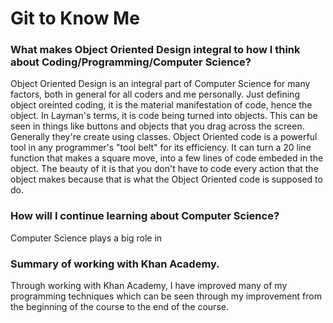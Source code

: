 # Git to Know Me 

### What makes Object Oriented Design integral to how I think about Coding/Programming/Computer Science?

  Object Oriented Design is an integral part of Computer Science for many factors, both in general for all coders and me personally. Just defining object oreinted coding, it is the material manifestation of code, hence the object. In Layman's terms, it is code being turned into objects. This can be seen in things like buttons and objects that you drag across the screen. Generally they're create using classes. Object Oriented code is a powerful tool in any programmer's "tool belt" for its efficiency. It can turn a 20 line function that makes a square move, into a few lines of code embeded in the object. The beauty of it is that you don't have to code every action that the object makes because that is what the Object Oriented code is supposed to do.

### How will I continue learning about Computer Science?

  Computer Science plays a big role in   

### Summary of working with Khan Academy.

  Through working with Khan Academy, I have improved many of my programming techniques which can be seen through my improvement from the beginning of the course to the end of the course.
